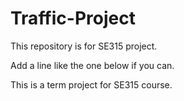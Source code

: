 # Traffic-Project
This repository is for SE315 project.

Add a line like the one below if you can.

This is a term project for SE315 course.
